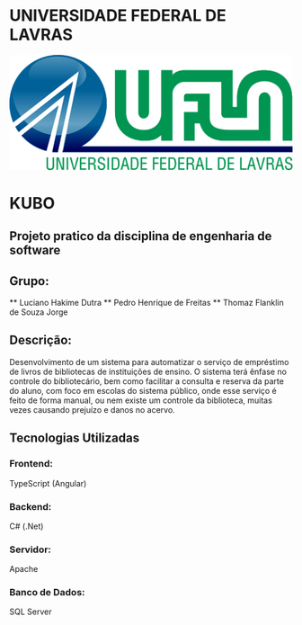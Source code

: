 # UNIVERSIDADE FEDERAL DE LAVRAS
![logoUfla.png](https://github.com/ThomazSIUFLA/Kubo/blob/master/img/logoUfla.png)

# KUBO
## Projeto pratico da disciplina de engenharia de software

## Grupo:

** Luciano Hakime Dutra
** Pedro Henrique de Freitas
** Thomaz Flanklin de Souza Jorge

## Descrição:

Desenvolvimento de um sistema para automatizar o serviço de empréstimo de livros
de bibliotecas de instituições de ensino. O sistema terá ênfase no controle do bibliotecário,
bem como facilitar a consulta e reserva da parte do aluno, com foco em escolas do sistema
público, onde esse serviço é feito de forma manual, ou nem existe um controle da biblioteca,
muitas vezes causando prejuízo e danos no acervo.

## Tecnologias Utilizadas
### Frontend:
TypeScript (Angular)

### Backend:
C# (.Net)

### Servidor:
Apache

### Banco de Dados:
SQL Server


